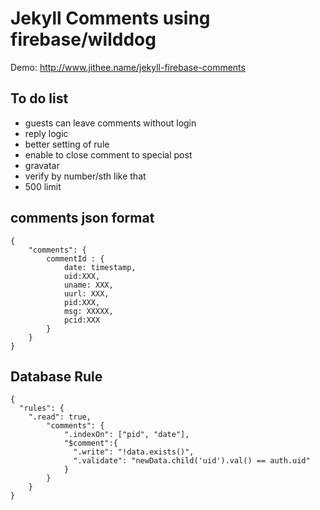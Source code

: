 # Jekyll Comments using firebase/wilddog #

Demo: http://www.jithee.name/jekyll-firebase-comments

## To do list
- guests can leave comments without login
- reply logic
- better setting of rule
- enable to close comment to special post
- gravatar
- verify by number/sth like that
- 500 limit

## comments json format ##

    
    {
        "comments": {
            commentId : {
                date: timestamp,
                uid:XXX,
                uname: XXX,
                uurl: XXX,
                pid:XXX,
                msg: XXXXX,
                pcid:XXX
            }
        }
    }

## Database Rule ##

    {
      "rules": {
        ".read": true,
            "comments": {
                ".indexOn": ["pid", "date"],
                "$comment":{              
                  ".write": "!data.exists()",
                  ".validate": "newData.child('uid').val() == auth.uid"              
                }
            }
        }
    }



